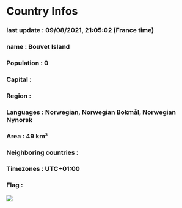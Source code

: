 # Country  Infos
### last update : 09/08/2021, 21:05:02 (France time)

### name : Bouvet Island
### Population : 0
### Capital : 
### Region : 
### Languages : Norwegian, Norwegian Bokmål, Norwegian Nynorsk
### Area : 49 km²
### Neighboring countries : 
### Timezones : UTC+01:00

### Flag :
![](https://restcountries.eu/data/bvt.svg)